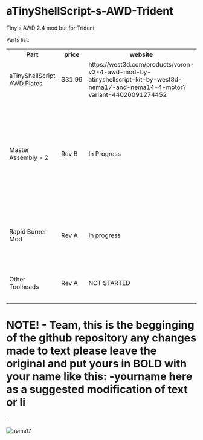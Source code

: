 # aTinyShellScript-s-AWD-Trident
Tiny's AWD 2.4 mod but for Trident

Parts list:


<table>
  <tr>
    <th>Part</th></th>
    <th>price</th>
    <th>website</th>
    <th>image</th>
  </tr>
  <tr>
    <td>aTinyShellScript AWD Plates</td>
    <td>$31.99</td>
    <td>https://west3d.com/products/voron-v2-4-awd-mod-by-atinyshellscript-kit-by-west3d-nema17-and-nema14-4-motor?variant=44026091274452</td>
    <td><img src=https://github.com/TheVoronModder/aTinyShellScript-s-AWD-Trident/assets/142328467/29a0dbc0-ba08-4f0e-8304-6448d514e445></img></td>


        
  </tr>
  <tr>
    <td>Master Assembly - 2</td>
    <td>Rev B</td>
    <td>In Progress</td>
    <td>updating gantry motor mounts to 3030 by removing the outside angle piece, its too weak and can break of easily</td>
  </tr>
  <tr>
    <td>Rapid Burner Mod</td>
    <td>Rev A</td>
    <td>In progress</td>
    <td>Shrinking carriage mount by 6mm for full bed use with AWD</td>
  </tr>
  <tr>
    <td>Other Toolheads</td>
    <td>Rev A</td>
    <td>NOT STARTED</td>
    <td>Anybody want to take on annex toolheads?</td>
  </tr>
</table>


# NOTE! - Team, this is the begginging of the github repository any changes made to text please leave the original and put yours in BOLD with your name like this: -yourname here as a suggested modification of text or li
.

![nema17](https://github.com/TheVoronModder/aTinyShellScript-s-AWD-Trident/assets/142328467/29a0dbc0-ba08-4f0e-8304-6448d514e445)
